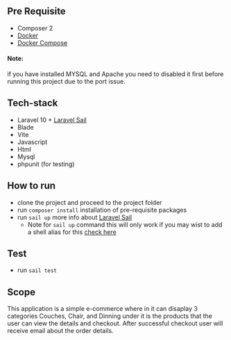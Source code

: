 ## Pre Requisite

- Composer 2
- [Docker](https://docs.docker.com/get-docker/)
- [Docker Compose](https://docs.docker.com/compose/install/)

#### Note:
if you have installed MYSQL and Apache you need to disabled it first before running this project due to the port issue.

## Tech-stack

 - Laravel 10 + [Laravel Sail](https://laravel.com/docs/10.x/sail)
 - Blade
 - Vite
 - Javascript
 - Html
 - Mysql
 - phpunit (for testing)

## How to run

 - clone the project and proceed to the project folder
 - run `composer install` installation of pre-requisite packages
 - run `sail up` more info about [Laravel Sail](https://laravel.com/docs/10.x/sail)
    - Note for `sail up` command this will only work if you may wist to add a shell alias for this [check here](https://laravel.com/docs/10.x/sail#configuring-a-shell-alias)

## Test
 - run `sail test`

## Scope

This application is a simple e-commerce where in it can disaplay 3 categories Couches, Chair, and Dinning under it is the products that the user
can view the details and checkout. After successful checkout user will receive email about the order details.
